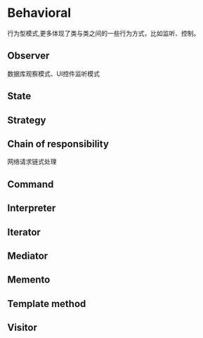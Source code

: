 Behavioral
===
行为型模式,更多体现了类与类之间的一些行为方式，比如监听、控制。

## Observer

数据库观察模式、UI控件监听模式

## State

## Strategy

## Chain of responsibility
网络请求链式处理
## Command
## Interpreter
## Iterator
## Mediator
## Memento
## Template method
## Visitor
